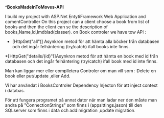 

^****BooksMadeInToMoves-API****

I build my project with ASP.Net EntytiFramework Web Application and comentController
On this project can a client choose a book from list of books and then the client can se the description of books,Name,Id,Imdblad(classer).
on Book controler we have tow API :

* [HttpGet("all")] Asynkron metod för att hämta alla böcker från databasen och det ingår felhäntering (try/catch) ifall books inte finns.

*[HttpGet("details/{id}")]Asynkron metod för att hämta en book med id från databasen och det ingår felhäntering (try/catch) ifall book med id inte finns.

Man kan liggar mer eller complletera Controler om man vill som : Delete en book eller put/update ,eller Add.

Vi har användat i BooksControler Dependency Injecton för att inject context i databas.

För att fungera programet på annat dator när man ladar ner den måste man andra på "ConnectionStrings" som finns i (appsittings.jason) till den SQLserver som finns i data och add migration ,update migration.

